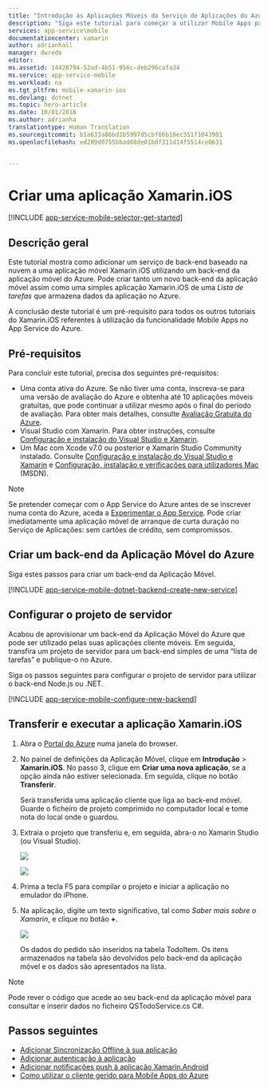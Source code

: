 ```yaml
---
title: "Introdução às Aplicações Móveis do Serviço de Aplicações do Azure para aplicações Xamarin.iOS | Microsoft Docs"
description: "Siga este tutorial para começar a utilizar Mobile Apps para o desenvolvimento do Xamarin.iOS"
services: app-service\mobile
documentationcenter: xamarin
author: adrianhall
manager: dwrede
editor: 
ms.assetid: 14428794-52ad-4b51-956c-deb296cafa34
ms.service: app-service-mobile
ms.workload: na
ms.tgt_pltfrm: mobile-xamarin-ios
ms.devlang: dotnet
ms.topic: hero-article
ms.date: 10/01/2016
ms.author: adrianha
translationtype: Human Translation
ms.sourcegitcommit: b1a633a86bd1b5997d5cbf66b16ec351f1043901
ms.openlocfilehash: ed289d0755bbad08de01b0f311d14f5514ce0631


---
```

# <a name="create-a-xamarinios-app"></a>Criar uma aplicação Xamarin.iOS
[!INCLUDE [app-service-mobile-selector-get-started](../../includes/app-service-mobile-selector-get-started.md)]

## <a name="overview"></a>Descrição geral
Este tutorial mostra como adicionar um serviço de back-end baseado na nuvem a uma aplicação móvel Xamarin.iOS utilizando um back-end da aplicação móvel do Azure.  Pode criar tanto um novo back-end da aplicação móvel assim como uma simples aplicação Xamarin.iOS de uma *Lista de tarefas* que armazena dados da aplicação no Azure.

A conclusão deste tutorial é um pré-requisito para todos os outros tutoriais do Xamarin.iOS referentes à utilização da funcionalidade Mobile Apps no App Service do Azure.

## <a name="prerequisites"></a>Pré-requisitos
Para concluir este tutorial, precisa dos seguintes pré-requisitos:

* Uma conta ativa do Azure. Se não tiver uma conta, inscreva-se para uma versão de avaliação do Azure e obtenha até 10 aplicações móveis gratuitas, que pode continuar a utilizar mesmo após o final do período de avaliação. Para obter mais detalhes, consulte [Avaliação Gratuita do Azure](https://azure.microsoft.com/pricing/free-trial/).
* Visual Studio com Xamarin. Para obter instruções, consulte [Configuração e instalação do Visual Studio e Xamarin](https://msdn.microsoft.com/library/mt613162.aspx).
* Um Mac com Xcode v7.0 ou posterior e Xamarin Studio Community instalado. Consulte [Configuração e instalação do Visual Studio e Xamarin](https://msdn.microsoft.com/library/mt613162.aspx) e [Configuração, instalação e verificações para utilizadores Mac](https://msdn.microsoft.com/library/mt488770.aspx) (MSDN).

> [!NOTE]
> Se pretender começar com o App Service do Azure antes de se inscrever numa conta do Azure, aceda a [Experimentar o App Service](https://azure.microsoft.com/try/app-service/mobile/). Pode criar imediatamente uma aplicação móvel de arranque de curta duração no Serviço de Aplicações: sem cartões de crédito, sem compromissos.
> 
> 

## <a name="create-an-azure-mobile-app-backend"></a>Criar um back-end da Aplicação Móvel do Azure
Siga estes passos para criar um back-end da Aplicação Móvel.

[!INCLUDE [app-service-mobile-dotnet-backend-create-new-service](../../includes/app-service-mobile-dotnet-backend-create-new-service.md)]

## <a name="configure-the-server-project"></a>Configurar o projeto de servidor
Acabou de aprovisionar um back-end da Aplicação Móvel do Azure que pode ser utilizado pelas suas aplicações cliente móveis. Em seguida, transfira um projeto de servidor para um back-end simples de uma “lista de tarefas” e publique-o no Azure.

Siga os passos seguintes para configurar o projeto de servidor para utilizar o back-end Node.js ou .NET.

[!INCLUDE [app-service-mobile-configure-new-backend](../../includes/app-service-mobile-configure-new-backend.md)]

## <a name="download-and-run-the-xamarinios-app"></a>Transferir e executar a aplicação Xamarin.iOS
1. Abra o [Portal do Azure] numa janela do browser.
2. No painel de definições da Aplicação Móvel, clique em **Introdução** > **Xamarin.iOS**. No passo 3, clique em **Criar uma nova aplicação**, se a opção ainda não estiver selecionada.  Em seguida, clique no botão **Transferir**.
   
      Será transferida uma aplicação cliente que liga ao back-end móvel. Guarde o ficheiro de projeto comprimido no computador local e tome nota do local onde o guardou.
3. Extraia o projeto que transferiu e, em seguida, abra-o no Xamarin Studio (ou Visual Studio).
   
    ![][9]
   
    ![][8]
4. Prima a tecla F5 para compilar o projeto e iniciar a aplicação no emulador do iPhone.
5. Na aplicação, digite um texto significativo, tal como *Saber mais sobre o Xamarin*, e clique no botão **+**.
   
    ![][10]
   
    Os dados do pedido são inseridos na tabela TodoItem. Os itens armazenados na tabela são devolvidos pelo back-end da aplicação móvel e os dados são apresentados na lista.

> [!NOTE]
> Pode rever o código que acede ao seu back-end da aplicação móvel para consultar e inserir dados no ficheiro QSTodoService.cs C#.
> 
> 

## <a name="next-steps"></a>Passos seguintes
* [Adicionar Sincronização Offline à sua aplicação](app-service-mobile-xamarin-ios-get-started-offline-data.md)
* [Adicionar autenticação à aplicação ](app-service-mobile-xamarin-ios-get-started-users.md)
* [Adicionar notificações push à aplicação Xamarin.Android](app-service-mobile-xamarin-ios-get-started-push.md)
* [Como utilizar o cliente gerido para Mobile Apps do Azure](app-service-mobile-dotnet-how-to-use-client-library.md)

<!-- Anchors. -->
[Getting started with mobile app backends]:#getting-started
[Create a new mobile app backend]:#create-new-service
[Next Steps]:#next-steps

<!-- Images. -->
[6]: ./media/app-service-mobile-xamarin-ios-get-started/xamarin-ios-quickstart.png
[8]: ./media/app-service-mobile-xamarin-ios-get-started/mobile-xamarin-project-ios-vs.png
[9]: ./media/app-service-mobile-xamarin-ios-get-started/mobile-xamarin-project-ios-xs.png
[10]: ./media/app-service-mobile-xamarin-ios-get-started/mobile-quickstart-startup-ios.png

<!-- URLs. -->
[Portal do Azure]: https://portal.azure.com/



<!--HONumber=Jan17_HO3-->


